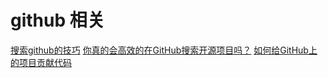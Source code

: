 github 相关
===

[搜索github的技巧](https://www.jianshu.com/p/1a27845b0e5d)
[你真的会高效的在GitHub搜索开源项目吗？](https://www.jianshu.com/p/c2c1d7056b27)
[如何给GitHub上的项目贡献代码](https://yelog.org/2016/10/13/contributing-to-open-source-on-github/)